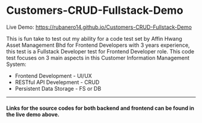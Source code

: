 # Customers-CRUD-Fullstack-Demo
Live Demo: https://rubanero14.github.io/Customers-CRUD-Fullstack-Demo

This is fun take to test out my ability for a code test set by Affin Hwang Asset Management Bhd for Frontend Developers with 3 years experience, this test is a Fullstack Developer test for Frontend Developer role. This code test focuses on 3 main aspects in this Customer Information Management System:
- Frontend Development - UI/UX
- RESTful API Develepment - CRUD
- Persistent Data Storage - FS or DB
_________________________________________
#### Links for the source codes for both backend and frontend can be found in the live demo above.
